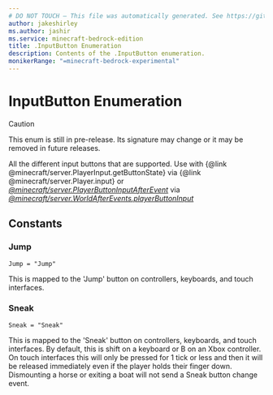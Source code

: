 ```yaml
---
# DO NOT TOUCH — This file was automatically generated. See https://github.com/mojang/minecraftapidocsgenerator to modify descriptions, examples, etc.
author: jakeshirley
ms.author: jashir
ms.service: minecraft-bedrock-edition
title: .InputButton Enumeration
description: Contents of the .InputButton enumeration.
monikerRange: "=minecraft-bedrock-experimental"
---
```

# InputButton Enumeration

> [!CAUTION]
> This enum is still in pre-release.  Its signature may change or it may be removed in future releases.

All the different input buttons that are supported. Use with {@link @minecraft/server.PlayerInput.getButtonState} via {@link @minecraft/server.Player.input} or [*@minecraft/server.PlayerButtonInputAfterEvent*](../../minecraft/server/PlayerButtonInputAfterEvent.md) via [*@minecraft/server.WorldAfterEvents.playerButtonInput*](../../minecraft/server/WorldAfterEvents.md#playerbuttoninput)

## Constants
### **Jump**
`Jump = "Jump"`

This is mapped to the 'Jump' button on controllers, keyboards, and touch interfaces.
### **Sneak**
`Sneak = "Sneak"`

This is mapped to the 'Sneak' button on controllers, keyboards, and touch interfaces. By default, this is shift on a keyboard or B on an Xbox controller. On touch interfaces this will only be pressed for 1 tick or less and then it will be released immediately even if the player holds their finger down. Dismounting a horse or exiting a boat will not send a Sneak button change event.
